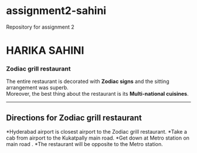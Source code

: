 # assignment2-sahini
Repository for assignment 2
# HARIKA SAHINI
### Zodiac grill restaurant
 The entire restaurant is decorated with **Zodiac signs** and the sitting arrangement was superb.<br> Moreover, the best thing about the restaurant is its **Multi-national cuisines**.

 ---

 ## Directions for Zodiac grill restaurant
 *Hyderabad airport is closest airport to the Zodiac grill restaurant.
 *Take a cab from airport to the Kukatpally main road.
 *Get down at Metro station on main road .
 *The restaurant will be opposite to the Metro station.
 